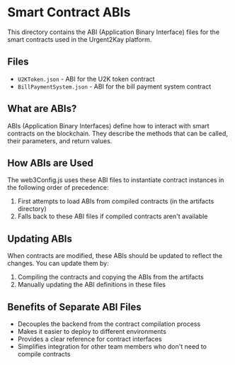 # Smart Contract ABIs

This directory contains the ABI (Application Binary Interface) files for the smart contracts used in the Urgent2Kay platform.

## Files

- `U2KToken.json` - ABI for the U2K token contract
- `BillPaymentSystem.json` - ABI for the bill payment system contract

## What are ABIs?

ABIs (Application Binary Interfaces) define how to interact with smart contracts on the blockchain. They describe the methods that can be called, their parameters, and return values.

## How ABIs are Used

The web3Config.js uses these ABI files to instantiate contract instances in the following order of precedence:

1. First attempts to load ABIs from compiled contracts (in the artifacts directory)
2. Falls back to these ABI files if compiled contracts aren't available

## Updating ABIs

When contracts are modified, these ABIs should be updated to reflect the changes. You can update them by:

1. Compiling the contracts and copying the ABIs from the artifacts
2. Manually updating the ABI definitions in these files

## Benefits of Separate ABI Files

- Decouples the backend from the contract compilation process
- Makes it easier to deploy to different environments
- Provides a clear reference for contract interfaces
- Simplifies integration for other team members who don't need to compile contracts 
